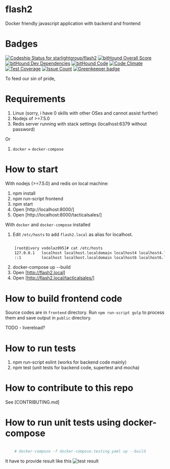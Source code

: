 # flash2

Docker friendly javascript application with backend and frontend


Badges
=================

[ ![Codeship Status for starlightgroup/flash2](https://app.codeship.com/projects/5ec6e150-e305-0134-1b72-664f30205a5b/status?branch=master)](https://app.codeship.com/projects/205942)
[![bitHound Overall Score](https://www.bithound.io/projects/badges/9e423400-03cc-11e7-8b82-1d4d2e7ee639/score.svg)](https://www.bithound.io/github/starlightgroup/flash2)
[![bitHound Dev Dependencies](https://www.bithound.io/projects/badges/9e423400-03cc-11e7-8b82-1d4d2e7ee639/devDependencies.svg)](https://www.bithound.io/github/starlightgroup/flash2/master/dependencies/npm)
[![bitHound Code](https://www.bithound.io/projects/badges/9e423400-03cc-11e7-8b82-1d4d2e7ee639/code.svg)](https://www.bithound.io/github/starlightgroup/flash2)
[![Code Climate](https://codeclimate.com/repos/58be6b3139404c025a0024b8/badges/1865a39a9ceafd4895ba/gpa.svg)](https://codeclimate.com/repos/58be6b3139404c025a0024b8/feed)
[![Test Coverage](https://codeclimate.com/repos/58be6b3139404c025a0024b8/badges/1865a39a9ceafd4895ba/coverage.svg)](https://codeclimate.com/repos/58be6b3139404c025a0024b8/coverage)
[![Issue Count](https://codeclimate.com/repos/58be6b3139404c025a0024b8/badges/1865a39a9ceafd4895ba/issue_count.svg)](https://codeclimate.com/repos/58be6b3139404c025a0024b8/feed)
[![Greenkeeper badge](https://badges.greenkeeper.io/starlightgroup/flash2.svg?token=100123660862b7ddbf2e03e015ad4d70de35f224abee21eb8fd75e6ac86de148)](https://greenkeeper.io/)


To feed our sin of pride,

Requirements
=================

1. Linux (sorry, i have 0 skills with other OSes and cannot assist further)
2. Nodejs of >=7.5.0
3. Redis server running with stack settings (localhost:6379 without password)

Or

1. `docker` + `docker-compose`


How to start
=================

With nodejs (>=7.5.0) and redis on local machine:

1. npm install
2. npm run-script frontend
3. npm start
4. Open [http://localhost:8000/]
5. Open [http://localhost:8000/tacticalsales/]


With `docker` and `docker-compose` installed

1. Edit `/etc/hosts` to add `flash2.local` as alias for localhost.

```bash

    [root@ivory vodolaz095]# cat /etc/hosts
    127.0.0.1   localhost localhost.localdomain localhost4 localhost4.localdomain4 flash2.local
    ::1         localhost localhost.localdomain localhost6 localhost6.localdomain6 flash2.local

```

2. docker-compose up --build
3. Open [http://flash2.local]
4. Open [http://flash2.local/tacticalsales/]

How to build frontend code
==================

Source codes are in `frontend` directory.
Run `npm run-script gulp` to process them and save output in `public` directory.

TODO - livereload?


How to run tests
==================

1. npm run-script eslint (works for backend code mainly)
2. npm test (unit tests for backend code, supertest and mocha)

How to contribute to this repo
==================

See [CONTRIBUTING.md]

How to run unit tests using docker-compose
===================

```bash

    # docker-compose -f docker-compose.testing.yaml up --build

```

It have to provide result like this ![test result](https://vvv.msk0.ru/s/gDOOFgX2z.png)